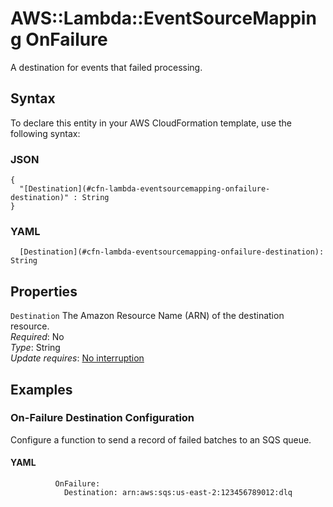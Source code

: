 # AWS::Lambda::EventSourceMapping OnFailure<a name="aws-properties-lambda-eventsourcemapping-onfailure"></a>

A destination for events that failed processing\.

## Syntax<a name="aws-properties-lambda-eventsourcemapping-onfailure-syntax"></a>

To declare this entity in your AWS CloudFormation template, use the following syntax:

### JSON<a name="aws-properties-lambda-eventsourcemapping-onfailure-syntax.json"></a>

```
{
  "[Destination](#cfn-lambda-eventsourcemapping-onfailure-destination)" : String
}
```

### YAML<a name="aws-properties-lambda-eventsourcemapping-onfailure-syntax.yaml"></a>

```
  [Destination](#cfn-lambda-eventsourcemapping-onfailure-destination): String
```

## Properties<a name="aws-properties-lambda-eventsourcemapping-onfailure-properties"></a>

`Destination`  <a name="cfn-lambda-eventsourcemapping-onfailure-destination"></a>
The Amazon Resource Name \(ARN\) of the destination resource\.  
*Required*: No  
*Type*: String  
*Update requires*: [No interruption](https://docs.aws.amazon.com/AWSCloudFormation/latest/UserGuide/using-cfn-updating-stacks-update-behaviors.html#update-no-interrupt)

## Examples<a name="aws-properties-lambda-eventsourcemapping-onfailure--examples"></a>



### On\-Failure Destination Configuration<a name="aws-properties-lambda-eventsourcemapping-onfailure--examples--On-Failure_Destination_Configuration"></a>

Configure a function to send a record of failed batches to an SQS queue\.

#### YAML<a name="aws-properties-lambda-eventsourcemapping-onfailure--examples--On-Failure_Destination_Configuration--yaml"></a>

```
          OnFailure:
            Destination: arn:aws:sqs:us-east-2:123456789012:dlq
```